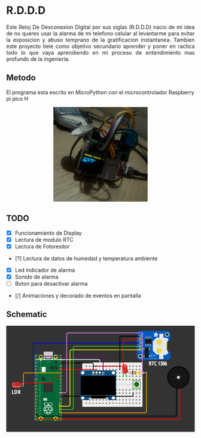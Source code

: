 # R.D.D.D

<div align="justify">Este Reloj De Desconexion Digital por sus siglas (R.D.D.D) nacio de mi idea de no queres usar la alarma de mi telefono celular al levantarme para evitar la exposicion y abuso temprano de la gratificacion instantanea. Tambien este proyecto tieie como objetivo secundario aprender y poner en ractica todo lo que vaya aprendiendo en mi proceso de entendimiento mas profundo de la ingenieria.</div>

## Metodo
El programa esta escrito en MicroPython con el microcontrolador Raspberry pi pico H


<p align="center">
<img src="/readme_img/RDDDv0,2.jpg" width="50%" alt="Prototipe RDDD v0.1">
</p>

## TODO

* [x] Funcionamiento de Display
* [x] Lectura de modulo RTC 
* [x] Lectura de Fotoresitor
* [?] Lectura de datos de humedad y temperatura ambiente
* [x] Led indicador de alarma
* [x] Sonido de alarma
* [ ] Boton para desactivar alarma
* [/] Animaciones y decorado de eventos en pantalla

## Schematic

<p align="center">
<img src="/readme_img/schematicv2.png" alt="Schematic">
</p>
